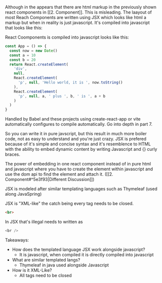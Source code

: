 Although in the appears that there are html markup in the previously shown react components in [[2. Component]]. This is misleading. The laayout of most Reach Components are written using JSX which looks like html   a markup but  when in reality is just javascript. It's compiled into javascript that looks like this:

React Coomponents is compiled into javascript looks like this:
```js
const App = () => {
  const now = new Date()
  const a = 10
  const b = 20
  return React.createElement(
    'div',
    null,
    React.createElement(
      'p', null, 'Hello world, it is ', now.toString()
    ),
    React.createElement(
      'p', null, a, ' plus ', b, ' is ', a + b
    )
  )
}
```

Handled by Babel and these projects using create-react-app or vite automatically configures to compile automatically. Go into depth in part 7.

So you can write it in pure javscript, but this result in much more boiler code, not as easy to understand and you're just crazy. JSX is prefered because of it's simple and concise syntax and it's resemblence to HTML with the ability to embed dynamic content by writing Javascript and {} curly braces. 

The power of embedding in one react component instead of in pure html and javascript where you have to create the element within javascript and use the dom api to find the element and attach it. ([[2. Component#^5e3f93|Different Discussion]])

JSX is modeled after similar templating languages such as Thymeleaf (used along JavaSpring)

JSX is "XML-like" the catch being every tag needs to be closed.

```html
<br>
```
In JSX that's illegal needs to written as
```javascript
<br />
```

Takeaways:
- How does the templated language JSX work alongside javascript?
	- It is javascript, when compiled it is directly compiled into javascript
- What are similar templated langs?
	- Thymeleaf in java used alongside Javascript
- How is it XML-Like?
	- All tags need to be closed

